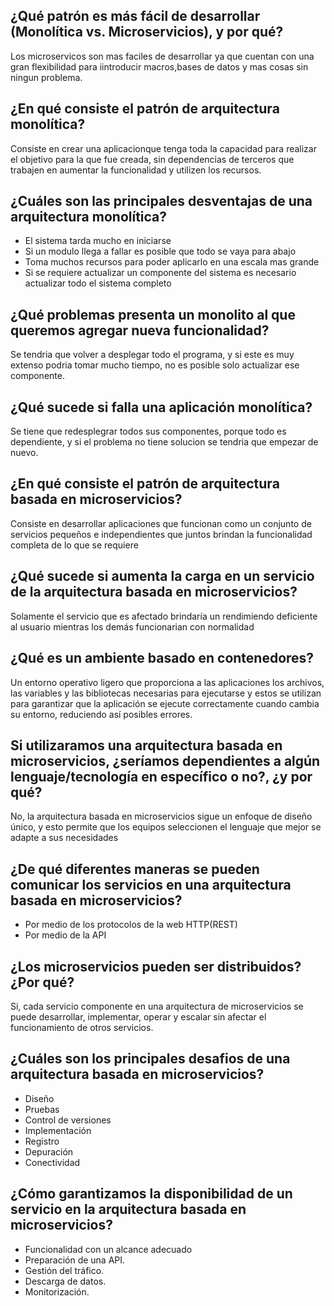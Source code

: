 ## ¿Qué patrón es más fácil de desarrollar (Monolítica vs. Microservicios), y por qué?
Los microservicos son mas faciles de desarrollar ya que cuentan con una gran flexibilidad para iintroducir macros,bases de datos y mas cosas sin ningun problema.

## ¿En qué consiste el patrón de arquitectura monolítica?
Consiste en crear una aplicacionque tenga toda la capacidad para realizar el objetivo para la que fue creada, sin dependencias de terceros que trabajen en aumentar la funcionalidad y utilizen los recursos.

## ¿Cuáles son las principales desventajas de una arquitectura monolítica?
- El sistema tarda mucho en iniciarse
- Si un modulo llega a fallar es posible que todo se vaya para abajo
- Toma muchos recursos para poder aplicarlo en una escala mas grande
- Si se requiere actualizar un componente del sistema es necesario actualizar todo el sistema completo

## ¿Qué problemas presenta un monolito al que queremos agregar nueva funcionalidad?
Se tendria que volver a desplegar todo el programa, y si este es muy extenso podria tomar mucho tiempo, no es posible solo actualizar ese componente.

## ¿Qué sucede si falla una aplicación monolítica?
Se tiene que redesplegrar todos sus componentes, porque todo es dependiente, y si el problema no tiene solucion se tendria que empezar de nuevo.

## ¿En qué consiste el patrón de arquitectura basada en microservicios?
Consiste en desarrollar aplicaciones que funcionan como un conjunto de servicios pequeños e independientes que juntos brindan la funcionalidad completa de lo que se requiere

## ¿Qué sucede si aumenta la carga en un servicio de la arquitectura basada en microservicios?
Solamente el servicio que es afectado brindaría un rendimiendo deficiente al usuario mientras los demás funcionarian con normalidad

## ¿Qué es un ambiente basado en contenedores?
Un entorno operativo ligero que proporciona a las aplicaciones los archivos, las variables y las bibliotecas necesarias para ejecutarse y estos se utilizan para garantizar que la aplicación se ejecute correctamente cuando cambia su entorno, reduciendo así posibles errores.

## Si utilizaramos una arquitectura basada en microservicios, ¿seríamos dependientes a algún lenguaje/tecnología en específico o no?, ¿y por qué?
No, la arquitectura basada en microservicios sigue un enfoque de diseño único, y esto permite que los equipos seleccionen el lenguaje que mejor se adapte a sus necesidades

## ¿De qué diferentes maneras se pueden comunicar los servicios en una arquitectura basada en microservicios?
- Por medio de los protocolos de la web HTTP(REST)
- Por medio de la API

## ¿Los microservicios pueden ser distribuidos? ¿Por qué?
Si, cada servicio componente en una arquitectura de microservicios se puede desarrollar, implementar, operar y escalar sin afectar el funcionamiento de otros servicios.

## ¿Cuáles son los principales desafios de una arquitectura basada en microservicios?
- Diseño
- Pruebas
- Control de versiones
- Implementación
- Registro
- Depuración
- Conectividad

## ¿Cómo garantizamos la disponibilidad de un servicio en la arquitectura basada en microservicios?
- Funcionalidad con un alcance adecuado
- Preparación de una API.
- Gestión del tráfico.
- Descarga de datos.
- Monitorización.
